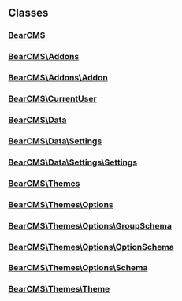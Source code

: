 ## Classes

### [BearCMS](bearcms.class.md)

### [BearCMS\Addons](bearcms.addons.class.md)

### [BearCMS\Addons\Addon](bearcms.addons.addon.class.md)

### [BearCMS\CurrentUser](bearcms.currentuser.class.md)

### [BearCMS\Data](bearcms.data.class.md)

### [BearCMS\Data\Settings](bearcms.data.settings.class.md)

### [BearCMS\Data\Settings\Settings](bearcms.data.settings.settings.class.md)

### [BearCMS\Themes](bearcms.themes.class.md)

### [BearCMS\Themes\Options](bearcms.themes.options.class.md)

### [BearCMS\Themes\Options\GroupSchema](bearcms.themes.options.groupschema.class.md)

### [BearCMS\Themes\Options\OptionSchema](bearcms.themes.options.optionschema.class.md)

### [BearCMS\Themes\Options\Schema](bearcms.themes.options.schema.class.md)

### [BearCMS\Themes\Theme](bearcms.themes.theme.class.md)

